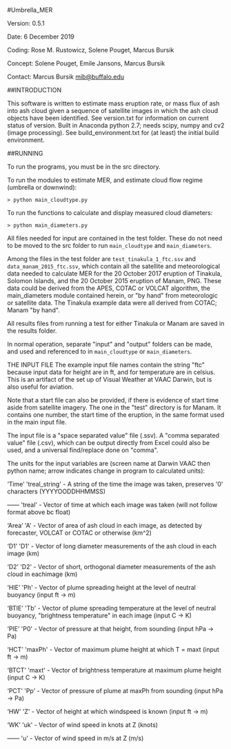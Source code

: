 #Umbrella_MER

Version: 0.5.1 

Date: 6 December 2019

Coding: Rose M. Rustowicz, Solene Pouget, Marcus Bursik

Concept: Solene Pouget, Emile Jansons, Marcus Bursik

Contact: Marcus Bursik mib@buffalo.edu

##INTRODUCTION

This software is written to estimate mass eruption rate, or mass flux of ash into ash cloud
given a sequence of satellite images in which the ash cloud objects have been identified.
See version.txt for information on current status of version.  Built in Anaconda python 2.7; 
needs scipy, numpy and cv2 (image processing).  See build_environment.txt for (at least) the
initial build environment.

##RUNNING

To run the programs, you must be in the src directory. 

To run the modules to estimate MER, and estimate cloud flow regime (umbrella or downwind):

`> python main_cloudtype.py`

To run the functions to calculate and display measured cloud diameters:

`> python main_diameters.py`

All files needed for input are contained in the test folder. These do not need to be moved to the src folder to run `main_cloudtype` and `main_diameters`. 

Among the files in the test folder are `test_tinakula_1_ftc.ssv` and `data_manam_2015_ftc.ssv`, which contain all the satellite and meteorological data needed to calculate MER for the 20 October 2017 eruption of Tinakula, Solomon Islands, and the 20 October 2015 eruption of Manam, PNG.  These data could be derived from the APES, COTAC or VOLCAT algorithm, the main_diameters module contained herein, or "by hand" from meteorologic or satellite data. The Tinakula example data were all derived from COTAC; Manam "by hand". 
 
All results files from running a test for either Tinakula or Manam are saved in the results folder. 

In normal operation, separate "input" and "output" folders can be made, and used and referenced to in `main_cloudtype` or `main_diameters`.

THE INPUT FILE
The example input file names contain the string "ftc" because input data for height are in ft, and for temperature are in celsius.  This is an artifact of the set up of Visual Weather at VAAC Darwin, but is also useful for aviation.

Note that a start file can also be provided, if there is evidence of start time aside from satellite imagery.  The one in the "test" directory is for Manam.  It contains one number, the start time of the eruption, in the same format used in the main input file.

The input file is a "space separated value" file (.ssv).  A "comma separated value" file (.csv), which can be output directly from Excel could also be used, and a universal find/replace done on "comma".
  
The units for the input variables are (screen name at Darwin VAAC then
python name; arrow indicates change in program to calculated units):

‘Time’      'treal_string' - A string of the time the image was taken, 
preserves '0' characters (YYYYOODDHHMMSS)

——    	    'treal' - Vector of time at which each image was taken
        (will not follow format above bc float)

‘Area’      'A' - Vector of area of ash cloud in each image, as detected 
        by forecaster, VOLCAT or COTAC or otherwise (km^2)

‘D1’        'D1' - Vector of long diameter measurements of the ash cloud in each 
        image (km)

‘D2’        'D2' - Vector of short, orthogonal diameter measurements of the ash 
        cloud in eachimage (km)

‘HIE’       'Ph' - Vector of plume spreading height at the level of neutral 
        buoyancy  (input ft -> m)

‘BTIE’      'Tb' - Vector of plume spreading temperature at the level of neutral 
        buoyancy, "brightness temperature" in each image (input C -> K)

‘PIE’       'P0' - Vector of pressure at that height, from sounding (input hPa -> Pa)

‘HCT’       'maxPh' - Vector of maximum plume height at which T = maxt (input ft -> m) 

‘BTCT’      'maxt' - Vector of brightness temperature at maximum plume height (input C -> K)

‘PCT’       'Pp' - Vector of pressure of plume at maxPh from sounding (input hPa -> Pa)

‘HW’        'Z' - Vector of height at which windspeed is known (input ft -> m)

‘WK’        'uk' - Vector of wind speed in knots at Z (knots)

——          'u' - Vector of wind speed in m/s at Z (m/s)
